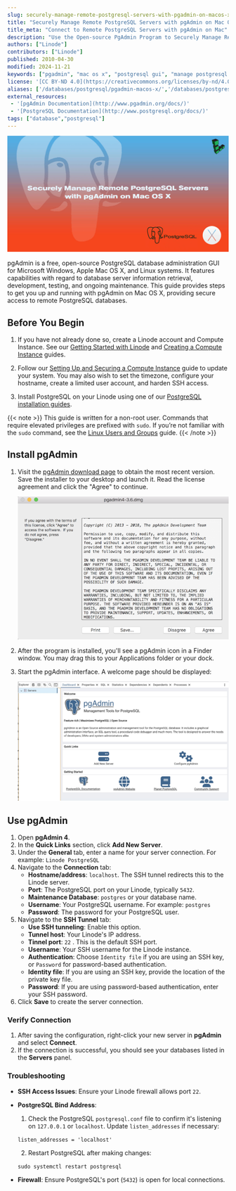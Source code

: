 ```yaml
---
slug: securely-manage-remote-postgresql-servers-with-pgadmin-on-macos-x
title: "Securely Manage Remote PostgreSQL Servers with pgAdmin on Mac OS X"
title_meta: "Connect to Remote PostgreSQL Servers with pgAdmin on Mac"
description: "Use the Open-source PgAdmin Program to Securely Manage Remote PostgreSQL Databases from a Mac OS X Workstation."
authors: ["Linode"]
contributors: ["Linode"]
published: 2010-04-30
modified: 2024-11-21
keywords: ["pgadmin", "mac os x", "postgresql gui", "manage postgresql databases", "ssh tunnel"]
license: '[CC BY-ND 4.0](https://creativecommons.org/licenses/by-nd/4.0)'
aliases: ['/databases/postgresql/pgadmin-macos-x/','/databases/postgresql/securely-manage-remote-postgresql-servers-with-pgadmin-on-macos-x/']
external_resources:
 - '[pgAdmin Documentation](http://www.pgadmin.org/docs/)'
 - '[PostgreSQL Documentation](http://www.postgresql.org/docs/)'
tags: ["database","postgresql"]
---
```


![Securely Manage Remote PostgreSQL Servers with pgAdmin on Mac OS X](Securely_Manage_Remote_PostgreSQL_Servers_with_pgAdmin_on_Mac_OS_X_smg.jpg)

pgAdmin is a free, open-source PostgreSQL database administration GUI for Microsoft Windows, Apple Mac OS X, and Linux systems. It features capabilities with regard to database server information retrieval, development, testing, and ongoing maintenance. This guide provides steps to get you up and running with pgAdmin on Mac OS X, providing secure access to remote PostgreSQL databases.

## Before You Begin

1.  If you have not already done so, create a Linode account and Compute Instance. See our [Getting Started with Linode](/docs/products/platform/get-started/) and [Creating a Compute Instance](/docs/products/compute/compute-instances/guides/create/) guides.

1.  Follow our [Setting Up and Securing a Compute Instance](/docs/products/compute/compute-instances/guides/set-up-and-secure/) guide to update your system. You may also wish to set the timezone, configure your hostname, create a limited user account, and harden SSH access.

1. Install PostgreSQL on your Linode using one of our [PostgreSQL installation guides](/docs/databases/postgresql/).

{{< note >}}
This guide is written for a non-root user. Commands that require elevated privileges are prefixed with `sudo`. If you’re not familiar with the `sudo` command, see the [Linux Users and Groups](/docs/guides/linux-users-and-groups/) guide.
{{< /note >}}

## Install pgAdmin

1.  Visit the [pgAdmin download page](https://www.pgadmin.org/download/pgadmin-4-macos/) to obtain the most recent version. Save the installer to your desktop and launch it. Read the license agreement and click the "Agree" to continue.

    ![pgAdmin on Mac OS X installer license agreement dialog](pg-admin-tos.png)

1.  After the program is installed, you'll see a pgAdmin icon in a Finder window. You may drag this to your Applications folder or your dock.

1.  Start the pgAdmin interface. A welcome page should be displayed:

    ![pgAdmin on Mac OS X menu bar icon menu](pg-admin-open-welcome-window.png)

## Use pgAdmin

1. Open **pgAdmin 4**.
2. In the **Quick Links** section, click **Add New Server**.
3. Under the **General** tab, enter a name for your server connection. For example: `Linode PostgreSQL`
4. Navigate to the **Connection** tab:
   - **Hostname/address**: `localhost`.
     The SSH tunnel redirects this to the Linode server.
   - **Port**: The PostgreSQL port on your Linode, typically `5432`.
   - **Maintenance Database**: `postgres` or your database name.
   - **Username**: Your PostgreSQL username. For example: `postgres`
   - **Password**: The password for your PostgreSQL user.
5. Navigate to the **SSH Tunnel** tab:
   - **Use SSH tunneling**: Enable this option.
   - **Tunnel host**: Your Linode's IP address.
   - **Tinnel port**: `22` . This is the default SSH port.
   - **Username**: Your SSH username for the Linode instance.
   - **Authentication**: Choose `Identity file` if you are using an SSH key, or `Password` for password-based authentication.
   - **Identity file**: If you are using an SSH key, provide the location of the private key file. 
   - **Password**: If you are using password-based authentication, enter your SSH password.
6. Click **Save** to create the server connection.

### Verify Connection

1. After saving the configuration, right-click your new server in **pgAdmin** and select **Connect**.
2. If the connection is successful, you should see your databases listed in the **Servers** panel.

### Troubleshooting

- **SSH Access Issues**: Ensure your Linode firewall allows port `22`.

- **PostgreSQL Bind Address**:

  1.  Check the PostgreSQL `postgresql.conf` file to confirm it's listening on `127.0.0.1` or `localhost`. Update `listen_addresses` if necessary:

  ```file
  listen_addresses = 'localhost'
  ```

  2.  Restart PostgreSQL after making changes:

  ```command
  sudo systemctl restart postgresql
  ```

- **Firewall**: Ensure PostgreSQL's port (`5432`) is open for local connections.

